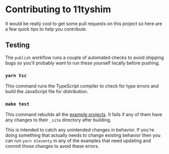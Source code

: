 Contributing to 11tyshim
========================

It would be really cool to get some pull requests on this project so here are a
few quick tips to help you contribute.

## Testing

The `publish` workflow runs a couple of automated checks to avoid shipping bugs
so you'll probably want to run these yourself locally before pushing.

### `yarn tsc`

This command runs the TypeScript compiler to check for type errors and build
the JavaScript file for distribution.

### `make test`

This command rebuilds all the [example projects][examples]. It fails if any of
them have any changes to their `_site` directory after building.

This is intended to catch any unintended changes in behavior. If you're doing
something that actually needs to change existing behavior then you can run
`yarn eleventy` in any of the examples that need updating and commit those
changes to avoid these errors.

[examples]: https://github.com/henrycatalinismith/11tyshim/tree/trunk/examples
